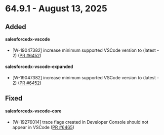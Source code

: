 # 64.9.1 - August 13, 2025

## Added

#### salesforcedx-vscode

- [W-19047382]  increase minimum supported VSCode version to (latest - 2) ([PR #6452](https://github.com/forcedotcom/salesforcedx-vscode/pull/6452))

#### salesforcedx-vscode-expanded

- [W-19047382]  increase minimum supported VSCode version to (latest - 2) ([PR #6452](https://github.com/forcedotcom/salesforcedx-vscode/pull/6452))

## Fixed

#### salesforcedx-vscode-core

- [W-19276014]  trace flags created in Developer Console should not appear in VSCode ([PR #6465](https://github.com/forcedotcom/salesforcedx-vscode/pull/6465))

